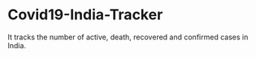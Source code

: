 # Covid19-India-Tracker
It tracks the number of active, death, recovered and confirmed cases in India.
